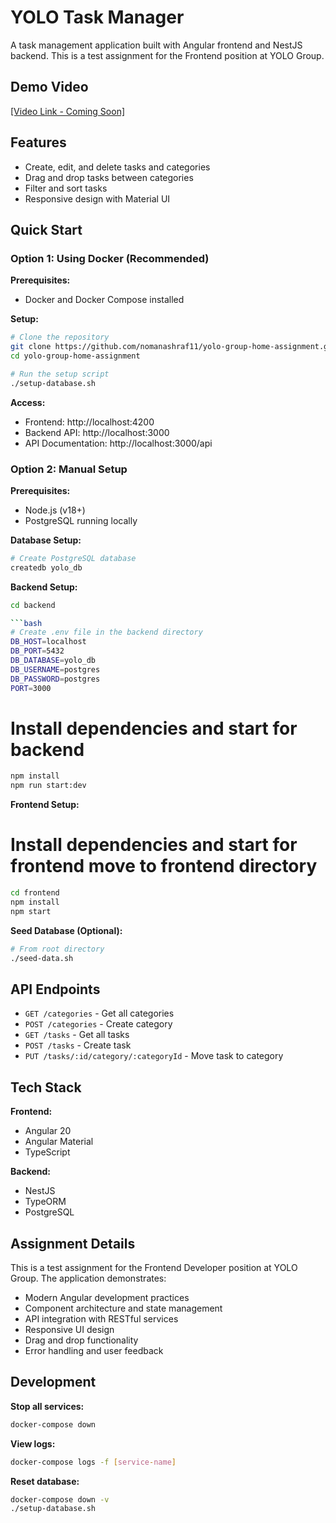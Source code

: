 # YOLO Task Manager

A task management application built with Angular frontend and NestJS backend. This is a test assignment for the Frontend position at YOLO Group.

## Demo Video

[\[Video Link - Coming Soon\]](https://www.loom.com/share/78771bfb28124783b903678b3964d2f4?sid=f73109ba-ce5f-4009-9ed2-1682177b6dd4)

## Features

- Create, edit, and delete tasks and categories
- Drag and drop tasks between categories
- Filter and sort tasks
- Responsive design with Material UI

## Quick Start

### Option 1: Using Docker (Recommended)

**Prerequisites:**

- Docker and Docker Compose installed

**Setup:**

```bash
# Clone the repository
git clone https://github.com/nomanashraf11/yolo-group-home-assignment.git
cd yolo-group-home-assignment

# Run the setup script
./setup-database.sh
```

**Access:**

- Frontend: http://localhost:4200
- Backend API: http://localhost:3000
- API Documentation: http://localhost:3000/api

### Option 2: Manual Setup

**Prerequisites:**

- Node.js (v18+)
- PostgreSQL running locally

**Database Setup:**

```bash
# Create PostgreSQL database
createdb yolo_db
```

**Backend Setup:**

````bash
cd backend

```bash
# Create .env file in the backend directory
DB_HOST=localhost
DB_PORT=5432
DB_DATABASE=yolo_db
DB_USERNAME=postgres
DB_PASSWORD=postgres
PORT=3000
````

# Install dependencies and start for backend

```bash
npm install
npm run start:dev

```

**Frontend Setup:**

# Install dependencies and start for frontend move to frontend directory

```bash
cd frontend
npm install
npm start
```

**Seed Database (Optional):**

```bash
# From root directory
./seed-data.sh
```

## API Endpoints

- `GET /categories` - Get all categories
- `POST /categories` - Create category
- `GET /tasks` - Get all tasks
- `POST /tasks` - Create task
- `PUT /tasks/:id/category/:categoryId` - Move task to category

## Tech Stack

**Frontend:**

- Angular 20
- Angular Material
- TypeScript

**Backend:**

- NestJS
- TypeORM
- PostgreSQL

## Assignment Details

This is a test assignment for the Frontend Developer position at YOLO Group. The application demonstrates:

- Modern Angular development practices
- Component architecture and state management
- API integration with RESTful services
- Responsive UI design
- Drag and drop functionality
- Error handling and user feedback

## Development

**Stop all services:**

```bash
docker-compose down
```

**View logs:**

```bash
docker-compose logs -f [service-name]
```

**Reset database:**

```bash
docker-compose down -v
./setup-database.sh
```
